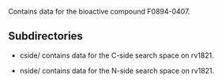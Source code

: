 Contains data for the bioactive compound F0894-0407.

## Subdirectories

- cside/ contains data for the C-side search space on rv1821.

- nside/ contains data for the N-side search space on rv1821.

